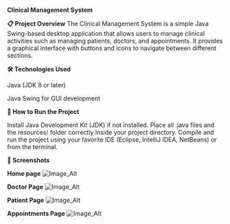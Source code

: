 **Clinical Management System**


**📋 Project Overview**
The Clinical Management System is a simple Java Swing-based desktop application that allows users to manage clinical activities such as managing patients, doctors, and appointments.
It provides a graphical interface with buttons and icons to navigate between different sections.

**🛠️ Technologies Used**

Java (JDK 8 or later)

Java Swing for GUI development

**🏃 How to Run the Project**

Install Java Development Kit (JDK) if not installed.
Place all .java files and the resources/ folder correctly inside your project directory.
Compile and run the project using your favorite IDE (Eclipse, IntelliJ IDEA, NetBeans) or from the terminal.

**📸 Screenshots**

 **Home page**
 ![Image_Alt](https://github.com/sivakalyani123/Hospital_Mangement_system_URK23CS7036/blob/d75fe2936629a4c699f2eacdfd72af7648fecc5b/homepage.png)
 

**Doctor Page**
 ![Image_Alt](https://github.com/sivakalyani123/Hospital_Mangement_system_URK23CS7036/blob/a863e1fd804854363a862ef19a18e3e680abaaf8/Doctor_page.png)

**Patient Page**
 ![Image_Alt](https://github.com/sivakalyani123/Hospital_Mangement_system_URK23CS7036/blob/a863e1fd804854363a862ef19a18e3e680abaaf8/patient_page.png)

**Appointments Page**
 ![Image_Alt](https://github.com/sivakalyani123/Hospital_Mangement_system_URK23CS7036/blob/4a964c2fe011558d919dc2c884384173a735775f/Appointment_page.png)





